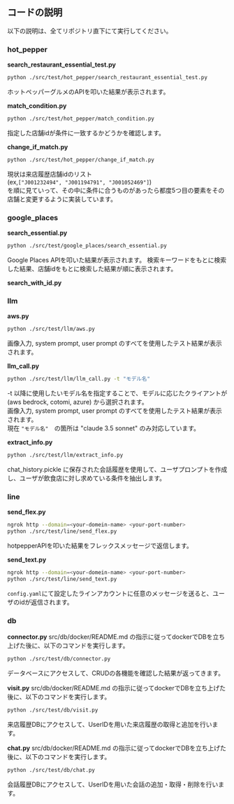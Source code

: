## コードの説明
以下の説明は、全てリポジトリ直下にて実行してください。

### hot_pepper
**search_restaurant_essential_test.py**
```bash
python ./src/test/hot_pepper/search_restaurant_essential_test.py
```
ホットペッパーグルメのAPIを叩いた結果が表示されます。

**match_condition.py**
```bash
python ./src/test/hot_pepper/match_condition.py
```
指定した店舗idが条件に一致するかどうかを確認します。

**change_if_match.py**
```bash
python ./src/test/hot_pepper/change_if_match.py
```
現状は来店履歴店舗idのリスト  
(ex,`["J001232494", "J001194791", "J001052469"]`)  
を順に見ていって、その中に条件に合うものがあったら都度5つ目の要素をその店舗と変更するように実装しています。

### google_places
**search_essential.py**
```bash
python ./src/test/google_places/search_essential.py
```
Google Places APIを叩いた結果が表示されます。
検索キーワードをもとに検索した結果、店舗idをもとに検索した結果が順に表示されます。

**search_with_id.py**


### llm
**aws.py**
```bash
python ./src/test/llm/aws.py
```
画像入力, system prompt, user prompt のすべてを使用したテスト結果が表示されます。

**llm_call.py**
```bash
python ./src/test/llm/llm_call.py -t "モデル名"
```
-t 以降に使用したいモデル名を指定することで、モデルに応じたクライアントが(aws bedrock, cotomi, azure) から選択されます。  
画像入力, system prompt, user prompt のすべてを使用したテスト結果が表示されます。  
現在 ```"モデル名"```　の箇所は "claude 3.5 sonnet" のみ対応しています。

**extract_info.py**
```bash
python ./src/test/llm/extract_info.py
```
chat_history.pickle に保存された会話履歴を使用して、ユーザプロンプトを作成し、ユーザが飲食店に対し求めている条件を抽出します。  

### line
**send_flex.py**
```bash
ngrok http --domain=<your-domein-name> <your-port-number>
python ./src/test/line/send_flex.py
```
hotpepperAPIを叩いた結果をフレックスメッセージで返信します。

**send_text.py**
```bash
ngrok http --domain=<your-domein-name> <your-port-number>
python ./src/test/line/send_text.py
```
```config.yaml```にて設定したラインアカウントに任意のメッセージを送ると、ユーザのidが返信されます。


### db
**connector.py**
src/db/docker/README.md の指示に従ってdockerでDBを立ち上げた後に、以下のコマンドを実行します。
```bash
python ./src/test/db/connector.py
```
データベースにアクセスして、CRUDの各機能を確認した結果が返ってきます。

**visit.py**
src/db/docker/README.md の指示に従ってdockerでDBを立ち上げた後に、以下のコマンドを実行します。
```bash
python ./src/test/db/visit.py
```
来店履歴DBにアクセスして、UserIDを用いた来店履歴の取得と追加を行います。

**chat.py**
src/db/docker/README.md の指示に従ってdockerでDBを立ち上げた後に、以下のコマンドを実行します。
```bash
python ./src/test/db/chat.py
```
会話履歴DBにアクセスして、UserIDを用いた会話の追加・取得・削除を行います。

